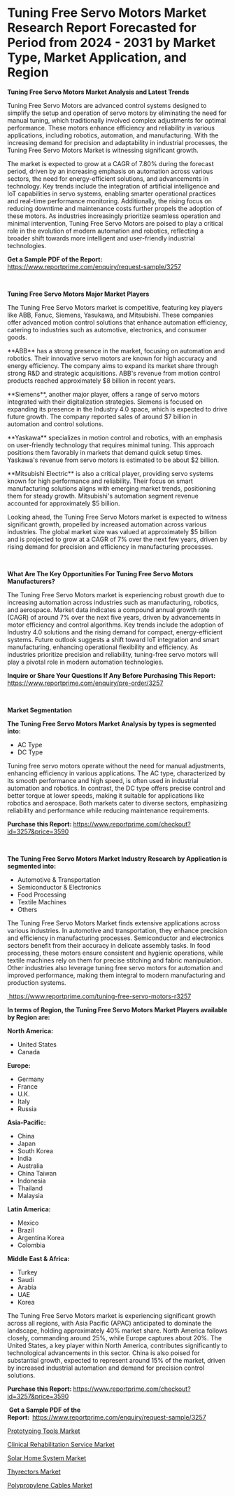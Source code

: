 <p><h1>Tuning Free Servo Motors Market Research Report Forecasted for Period from 2024 -  2031 by Market Type, Market Application, and Region</h1></p><p><strong>Tuning Free Servo Motors Market Analysis and Latest Trends</strong></p>
<p><p>Tuning Free Servo Motors are advanced control systems designed to simplify the setup and operation of servo motors by eliminating the need for manual tuning, which traditionally involved complex adjustments for optimal performance. These motors enhance efficiency and reliability in various applications, including robotics, automation, and manufacturing. With the increasing demand for precision and adaptability in industrial processes, the Tuning Free Servo Motors Market is witnessing significant growth.</p><p>The market is expected to grow at a CAGR of 7.80% during the forecast period, driven by an increasing emphasis on automation across various sectors, the need for energy-efficient solutions, and advancements in technology. Key trends include the integration of artificial intelligence and IoT capabilities in servo systems, enabling smarter operational practices and real-time performance monitoring. Additionally, the rising focus on reducing downtime and maintenance costs further propels the adoption of these motors. As industries increasingly prioritize seamless operation and minimal intervention, Tuning Free Servo Motors are poised to play a critical role in the evolution of modern automation and robotics, reflecting a broader shift towards more intelligent and user-friendly industrial technologies.</p></p>
<p><strong>Get a Sample PDF of the Report:&nbsp;</strong> <a href="https://www.reportprime.com/enquiry/request-sample/3257">https://www.reportprime.com/enquiry/request-sample/3257</a></p>
<p>&nbsp;</p>
<p><strong>Tuning Free Servo Motors Major Market Players</strong></p>
<p><p>The Tuning Free Servo Motors market is competitive, featuring key players like ABB, Fanuc, Siemens, Yasukawa, and Mitsubishi. These companies offer advanced motion control solutions that enhance automation efficiency, catering to industries such as automotive, electronics, and consumer goods.</p><p>**ABB** has a strong presence in the market, focusing on automation and robotics. Their innovative servo motors are known for high accuracy and energy efficiency. The company aims to expand its market share through strong R&D and strategic acquisitions. ABB's revenue from motion control products reached approximately $8 billion in recent years.</p><p>**Siemens**, another major player, offers a range of servo motors integrated with their digitalization strategies. Siemens is focused on expanding its presence in the Industry 4.0 space, which is expected to drive future growth. The company reported sales of around $7 billion in automation and control solutions.</p><p>**Yaskawa** specializes in motion control and robotics, with an emphasis on user-friendly technology that requires minimal tuning. This approach positions them favorably in markets that demand quick setup times. Yaskawa's revenue from servo motors is estimated to be about $2 billion.</p><p>**Mitsubishi Electric** is also a critical player, providing servo systems known for high performance and reliability. Their focus on smart manufacturing solutions aligns with emerging market trends, positioning them for steady growth. Mitsubishi's automation segment revenue accounted for approximately $5 billion.</p><p>Looking ahead, the Tuning Free Servo Motors market is expected to witness significant growth, propelled by increased automation across various industries. The global market size was valued at approximately $5 billion and is projected to grow at a CAGR of 7% over the next few years, driven by rising demand for precision and efficiency in manufacturing processes.</p></p>
<p>&nbsp;</p>
<p><strong>What Are The Key Opportunities For Tuning Free Servo Motors Manufacturers?</strong></p>
<p><p>The Tuning Free Servo Motors market is experiencing robust growth due to increasing automation across industries such as manufacturing, robotics, and aerospace. Market data indicates a compound annual growth rate (CAGR) of around 7% over the next five years, driven by advancements in motor efficiency and control algorithms. Key trends include the adoption of Industry 4.0 solutions and the rising demand for compact, energy-efficient systems. Future outlook suggests a shift toward IoT integration and smart manufacturing, enhancing operational flexibility and efficiency. As industries prioritize precision and reliability, tuning-free servo motors will play a pivotal role in modern automation technologies.</p></p>
<p><strong>Inquire or Share Your Questions If Any Before Purchasing This Report:</strong> <a href="https://www.reportprime.com/enquiry/pre-order/3257">https://www.reportprime.com/enquiry/pre-order/3257</a></p>
<p>&nbsp;</p>
<p><strong>Market Segmentation</strong></p>
<p><strong>The Tuning Free Servo Motors Market Analysis by types is segmented into:</strong></p>
<p><ul><li>AC Type</li><li>DC Type</li></ul></p>
<p><p>Tuning free servo motors operate without the need for manual adjustments, enhancing efficiency in various applications. The AC type, characterized by its smooth performance and high speed, is often used in industrial automation and robotics. In contrast, the DC type offers precise control and better torque at lower speeds, making it suitable for applications like robotics and aerospace. Both markets cater to diverse sectors, emphasizing reliability and performance while reducing maintenance requirements.</p></p>
<p><strong>Purchase this Report:&nbsp;</strong><a href="https://www.reportprime.com/checkout?id=3257&price=3590">https://www.reportprime.com/checkout?id=3257&price=3590</a></p>
<p>&nbsp;</p>
<p><strong>The Tuning Free Servo Motors Market Industry Research by Application is segmented into:</strong></p>
<p><ul><li>Automotive & Transportation</li><li>Semiconductor & Electronics</li><li>Food Processing</li><li>Textile Machines</li><li>Others</li></ul></p>
<p><p>The Tuning Free Servo Motors Market finds extensive applications across various industries. In automotive and transportation, they enhance precision and efficiency in manufacturing processes. Semiconductor and electronics sectors benefit from their accuracy in delicate assembly tasks. In food processing, these motors ensure consistent and hygienic operations, while textile machines rely on them for precise stitching and fabric manipulation. Other industries also leverage tuning free servo motors for automation and improved performance, making them integral to modern manufacturing and production systems.</p></p>
<p><a href="https://www.reportprime.com/tuning-free-servo-motors-r3257">&nbsp;https://www.reportprime.com/tuning-free-servo-motors-r3257</a></p>
<p><strong>In terms of Region, the Tuning Free Servo Motors Market Players available by Region are:</strong></p>
<p>
    <p> <strong> North America: </strong>
        <ul>
            <li>United States</li>
            <li>Canada</li>
        </ul>
        </p> 
    <p> <strong> Europe: </strong>
        <ul>
            <li>Germany</li>
            <li>France</li>
            <li>U.K.</li>
            <li>Italy</li>
            <li>Russia</li>
        </ul>
        </p> 
    <p> <strong> Asia-Pacific: </strong>
        <ul>
            <li>China</li>
            <li>Japan</li>
            <li>South Korea</li>
            <li>India</li>
            <li>Australia</li>
            <li>China Taiwan</li>
            <li>Indonesia</li>
            <li>Thailand</li>
            <li>Malaysia</li>
        </ul>
        </p> 
    <p> <strong> Latin America: </strong>
        <ul>
            <li>Mexico</li>
            <li>Brazil</li>
            <li>Argentina Korea</li>
            <li>Colombia</li>
        </ul>
        </p> 
    <p> <strong> Middle East & Africa: </strong>
        <ul>
            <li>Turkey</li>
            <li>Saudi</li>
            <li>Arabia</li>
            <li>UAE</li>
            <li>Korea</li>
        </ul>
    </p>
    </p>
<p><p>The Tuning Free Servo Motors market is experiencing significant growth across all regions, with Asia Pacific (APAC) anticipated to dominate the landscape, holding approximately 40% market share. North America follows closely, commanding around 25%, while Europe captures about 20%. The United States, a key player within North America, contributes significantly to technological advancements in this sector. China is also poised for substantial growth, expected to represent around 15% of the market, driven by increased industrial automation and demand for precision control solutions.</p></p>
<p><strong>Purchase this Report: </strong><a href="https://www.reportprime.com/checkout?id=3257&price=3590">https://www.reportprime.com/checkout?id=3257&price=3590</a></p>
<p>&nbsp;<strong>Get a Sample PDF of the Report:&nbsp;&nbsp;</strong><a href="https://www.reportprime.com/enquiry/request-sample/3257">https://www.reportprime.com/enquiry/request-sample/3257</a></p>
<p><strong></strong></p>
<p><p><a href="https://www.linkedin.com/pulse/prototyping-tools-market-emerging-trends-future-prospects-niise?trackingId=QYW4p4AaTIaA7%2BG%2BQ%2BLl4Q%3D%3D">Prototyping Tools Market</a></p><p><a href="https://issuu.com/reportprime-2/docs/clinical-rehabilitation-service-mar_7686f43629aa3e">Clinical Rehabilitation Service Market</a></p><p><a href="https://www.linkedin.com/pulse/exploring-solar-home-system-market-dynamics-revenue-analysis-vjqae?trackingId=LzFHMkq7RnOiCVVkvQl7ow%3D%3D">Solar Home System Market</a></p><p><a href="https://github.com/JubayerMia832/Market-Research-Report-List-1/blob/main/thyrectors-market.md">Thyrectors Market</a></p><p><a href="https://issuu.com/reportprime-2/docs/polypropylene-cables-market-size-20_cf47f2d5fce244">Polypropylene Cables Market</a></p></p>